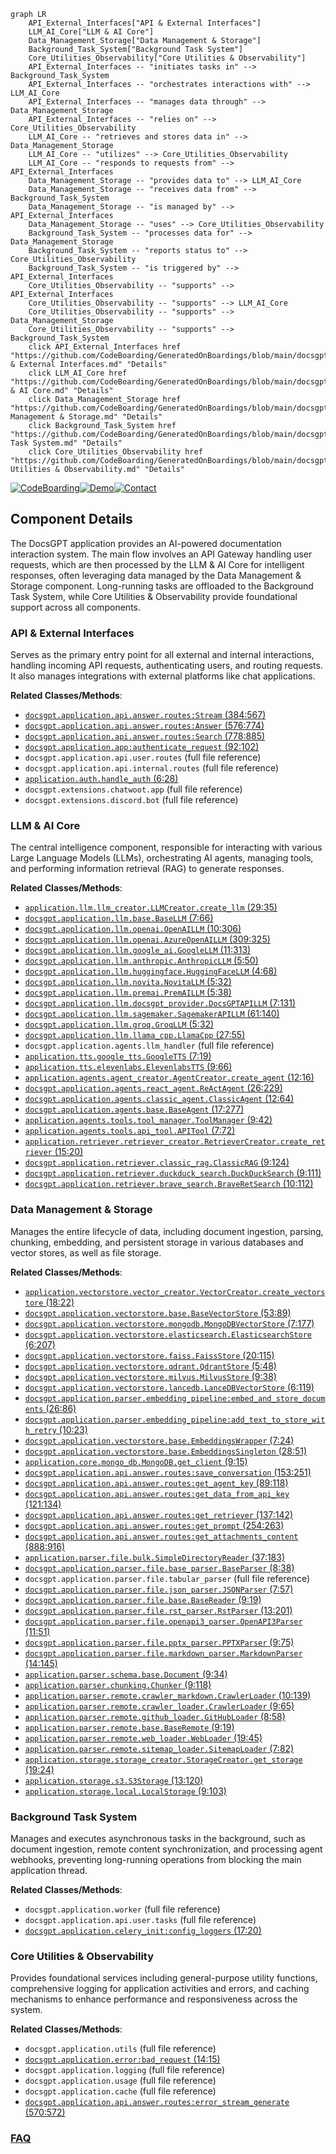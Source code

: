 ```mermaid
graph LR
    API_External_Interfaces["API & External Interfaces"]
    LLM_AI_Core["LLM & AI Core"]
    Data_Management_Storage["Data Management & Storage"]
    Background_Task_System["Background Task System"]
    Core_Utilities_Observability["Core Utilities & Observability"]
    API_External_Interfaces -- "initiates tasks in" --> Background_Task_System
    API_External_Interfaces -- "orchestrates interactions with" --> LLM_AI_Core
    API_External_Interfaces -- "manages data through" --> Data_Management_Storage
    API_External_Interfaces -- "relies on" --> Core_Utilities_Observability
    LLM_AI_Core -- "retrieves and stores data in" --> Data_Management_Storage
    LLM_AI_Core -- "utilizes" --> Core_Utilities_Observability
    LLM_AI_Core -- "responds to requests from" --> API_External_Interfaces
    Data_Management_Storage -- "provides data to" --> LLM_AI_Core
    Data_Management_Storage -- "receives data from" --> Background_Task_System
    Data_Management_Storage -- "is managed by" --> API_External_Interfaces
    Data_Management_Storage -- "uses" --> Core_Utilities_Observability
    Background_Task_System -- "processes data for" --> Data_Management_Storage
    Background_Task_System -- "reports status to" --> Core_Utilities_Observability
    Background_Task_System -- "is triggered by" --> API_External_Interfaces
    Core_Utilities_Observability -- "supports" --> API_External_Interfaces
    Core_Utilities_Observability -- "supports" --> LLM_AI_Core
    Core_Utilities_Observability -- "supports" --> Data_Management_Storage
    Core_Utilities_Observability -- "supports" --> Background_Task_System
    click API_External_Interfaces href "https://github.com/CodeBoarding/GeneratedOnBoardings/blob/main/docsgpt/API & External Interfaces.md" "Details"
    click LLM_AI_Core href "https://github.com/CodeBoarding/GeneratedOnBoardings/blob/main/docsgpt/LLM & AI Core.md" "Details"
    click Data_Management_Storage href "https://github.com/CodeBoarding/GeneratedOnBoardings/blob/main/docsgpt/Data Management & Storage.md" "Details"
    click Background_Task_System href "https://github.com/CodeBoarding/GeneratedOnBoardings/blob/main/docsgpt/Background Task System.md" "Details"
    click Core_Utilities_Observability href "https://github.com/CodeBoarding/GeneratedOnBoardings/blob/main/docsgpt/Core Utilities & Observability.md" "Details"
```
[![CodeBoarding](https://img.shields.io/badge/Generated%20by-CodeBoarding-9cf?style=flat-square)](https://github.com/CodeBoarding/GeneratedOnBoardings)[![Demo](https://img.shields.io/badge/Try%20our-Demo-blue?style=flat-square)](https://www.codeboarding.org/demo)[![Contact](https://img.shields.io/badge/Contact%20us%20-%20contact@codeboarding.org-lightgrey?style=flat-square)](mailto:contact@codeboarding.org)

## Component Details

The DocsGPT application provides an AI-powered documentation interaction system. The main flow involves an API Gateway handling user requests, which are then processed by the LLM & AI Core for intelligent responses, often leveraging data managed by the Data Management & Storage component. Long-running tasks are offloaded to the Background Task System, while Core Utilities & Observability provide foundational support across all components.

### API & External Interfaces
Serves as the primary entry point for all external and internal interactions, handling incoming API requests, authenticating users, and routing requests. It also manages integrations with external platforms like chat applications.


**Related Classes/Methods**:

- <a href="https://github.com/arc53/docsgpt/blob/master/application/api/answer/routes.py#L384-L567" target="_blank" rel="noopener noreferrer">`docsgpt.application.api.answer.routes:Stream` (384:567)</a>
- <a href="https://github.com/arc53/docsgpt/blob/master/application/api/answer/routes.py#L576-L774" target="_blank" rel="noopener noreferrer">`docsgpt.application.api.answer.routes:Answer` (576:774)</a>
- <a href="https://github.com/arc53/docsgpt/blob/master/application/api/answer/routes.py#L778-L885" target="_blank" rel="noopener noreferrer">`docsgpt.application.api.answer.routes:Search` (778:885)</a>
- <a href="https://github.com/arc53/docsgpt/blob/master/application/app.py#L92-L102" target="_blank" rel="noopener noreferrer">`docsgpt.application.app:authenticate_request` (92:102)</a>
- `docsgpt.application.api.user.routes` (full file reference)
- `docsgpt.application.api.internal.routes` (full file reference)
- <a href="https://github.com/arc53/docsgpt/blob/master/application/auth.py#L6-L28" target="_blank" rel="noopener noreferrer">`application.auth.handle_auth` (6:28)</a>
- `docsgpt.extensions.chatwoot.app` (full file reference)
- `docsgpt.extensions.discord.bot` (full file reference)


### LLM & AI Core
The central intelligence component, responsible for interacting with various Large Language Models (LLMs), orchestrating AI agents, managing tools, and performing information retrieval (RAG) to generate responses.


**Related Classes/Methods**:

- <a href="https://github.com/arc53/docsgpt/blob/master/application/llm/llm_creator.py#L29-L35" target="_blank" rel="noopener noreferrer">`application.llm.llm_creator.LLMCreator.create_llm` (29:35)</a>
- <a href="https://github.com/arc53/docsgpt/blob/master/application/llm/base.py#L7-L66" target="_blank" rel="noopener noreferrer">`docsgpt.application.llm.base.BaseLLM` (7:66)</a>
- <a href="https://github.com/arc53/docsgpt/blob/master/application/llm/openai.py#L10-L306" target="_blank" rel="noopener noreferrer">`docsgpt.application.llm.openai.OpenAILLM` (10:306)</a>
- <a href="https://github.com/arc53/docsgpt/blob/master/application/llm/openai.py#L309-L325" target="_blank" rel="noopener noreferrer">`docsgpt.application.llm.openai.AzureOpenAILLM` (309:325)</a>
- <a href="https://github.com/arc53/docsgpt/blob/master/application/llm/google_ai.py#L11-L313" target="_blank" rel="noopener noreferrer">`docsgpt.application.llm.google_ai.GoogleLLM` (11:313)</a>
- <a href="https://github.com/arc53/docsgpt/blob/master/application/llm/anthropic.py#L5-L50" target="_blank" rel="noopener noreferrer">`docsgpt.application.llm.anthropic.AnthropicLLM` (5:50)</a>
- <a href="https://github.com/arc53/docsgpt/blob/master/application/llm/huggingface.py#L4-L68" target="_blank" rel="noopener noreferrer">`docsgpt.application.llm.huggingface.HuggingFaceLLM` (4:68)</a>
- <a href="https://github.com/arc53/docsgpt/blob/master/application/llm/novita.py#L5-L32" target="_blank" rel="noopener noreferrer">`docsgpt.application.llm.novita.NovitaLLM` (5:32)</a>
- <a href="https://github.com/arc53/docsgpt/blob/master/application/llm/premai.py#L5-L38" target="_blank" rel="noopener noreferrer">`docsgpt.application.llm.premai.PremAILLM` (5:38)</a>
- <a href="https://github.com/arc53/docsgpt/blob/master/application/llm/docsgpt_provider.py#L7-L131" target="_blank" rel="noopener noreferrer">`docsgpt.application.llm.docsgpt_provider.DocsGPTAPILLM` (7:131)</a>
- <a href="https://github.com/arc53/docsgpt/blob/master/application/llm/sagemaker.py#L61-L140" target="_blank" rel="noopener noreferrer">`docsgpt.application.llm.sagemaker.SagemakerAPILLM` (61:140)</a>
- <a href="https://github.com/arc53/docsgpt/blob/master/application/llm/groq.py#L5-L32" target="_blank" rel="noopener noreferrer">`docsgpt.application.llm.groq.GroqLLM` (5:32)</a>
- <a href="https://github.com/arc53/docsgpt/blob/master/application/llm/llama_cpp.py#L27-L55" target="_blank" rel="noopener noreferrer">`docsgpt.application.llm.llama_cpp.LlamaCpp` (27:55)</a>
- `docsgpt.application.agents.llm_handler` (full file reference)
- <a href="https://github.com/arc53/docsgpt/blob/master/application/tts/google_tts.py#L7-L19" target="_blank" rel="noopener noreferrer">`application.tts.google_tts.GoogleTTS` (7:19)</a>
- <a href="https://github.com/arc53/docsgpt/blob/master/application/tts/elevenlabs.py#L9-L66" target="_blank" rel="noopener noreferrer">`application.tts.elevenlabs.ElevenlabsTTS` (9:66)</a>
- <a href="https://github.com/arc53/docsgpt/blob/master/application/agents/agent_creator.py#L12-L16" target="_blank" rel="noopener noreferrer">`application.agents.agent_creator.AgentCreator.create_agent` (12:16)</a>
- <a href="https://github.com/arc53/docsgpt/blob/master/application/agents/react_agent.py#L26-L229" target="_blank" rel="noopener noreferrer">`docsgpt.application.agents.react_agent.ReActAgent` (26:229)</a>
- <a href="https://github.com/arc53/docsgpt/blob/master/application/agents/classic_agent.py#L12-L64" target="_blank" rel="noopener noreferrer">`docsgpt.application.agents.classic_agent.ClassicAgent` (12:64)</a>
- <a href="https://github.com/arc53/docsgpt/blob/master/application/agents/base.py#L17-L277" target="_blank" rel="noopener noreferrer">`docsgpt.application.agents.base.BaseAgent` (17:277)</a>
- <a href="https://github.com/arc53/docsgpt/blob/master/application/agents/tools/tool_manager.py#L9-L42" target="_blank" rel="noopener noreferrer">`application.agents.tools.tool_manager.ToolManager` (9:42)</a>
- <a href="https://github.com/arc53/docsgpt/blob/master/application/agents/tools/api_tool.py#L7-L72" target="_blank" rel="noopener noreferrer">`application.agents.tools.api_tool.APITool` (7:72)</a>
- <a href="https://github.com/arc53/docsgpt/blob/master/application/retriever/retriever_creator.py#L15-L20" target="_blank" rel="noopener noreferrer">`application.retriever.retriever_creator.RetrieverCreator.create_retriever` (15:20)</a>
- <a href="https://github.com/arc53/docsgpt/blob/master/application/retriever/classic_rag.py#L9-L124" target="_blank" rel="noopener noreferrer">`docsgpt.application.retriever.classic_rag.ClassicRAG` (9:124)</a>
- <a href="https://github.com/arc53/docsgpt/blob/master/application/retriever/duckduck_search.py#L9-L111" target="_blank" rel="noopener noreferrer">`docsgpt.application.retriever.duckduck_search.DuckDuckSearch` (9:111)</a>
- <a href="https://github.com/arc53/docsgpt/blob/master/application/retriever/brave_search.py#L10-L112" target="_blank" rel="noopener noreferrer">`docsgpt.application.retriever.brave_search.BraveRetSearch` (10:112)</a>


### Data Management & Storage
Manages the entire lifecycle of data, including document ingestion, parsing, chunking, embedding, and persistent storage in various databases and vector stores, as well as file storage.


**Related Classes/Methods**:

- <a href="https://github.com/arc53/docsgpt/blob/master/application/vectorstore/vector_creator.py#L18-L22" target="_blank" rel="noopener noreferrer">`application.vectorstore.vector_creator.VectorCreator.create_vectorstore` (18:22)</a>
- <a href="https://github.com/arc53/docsgpt/blob/master/application/vectorstore/base.py#L53-L89" target="_blank" rel="noopener noreferrer">`docsgpt.application.vectorstore.base.BaseVectorStore` (53:89)</a>
- <a href="https://github.com/arc53/docsgpt/blob/master/application/vectorstore/mongodb.py#L7-L177" target="_blank" rel="noopener noreferrer">`docsgpt.application.vectorstore.mongodb.MongoDBVectorStore` (7:177)</a>
- <a href="https://github.com/arc53/docsgpt/blob/master/application/vectorstore/elasticsearch.py#L6-L207" target="_blank" rel="noopener noreferrer">`docsgpt.application.vectorstore.elasticsearch.ElasticsearchStore` (6:207)</a>
- <a href="https://github.com/arc53/docsgpt/blob/master/application/vectorstore/faiss.py#L20-L115" target="_blank" rel="noopener noreferrer">`docsgpt.application.vectorstore.faiss.FaissStore` (20:115)</a>
- <a href="https://github.com/arc53/docsgpt/blob/master/application/vectorstore/qdrant.py#L5-L48" target="_blank" rel="noopener noreferrer">`docsgpt.application.vectorstore.qdrant.QdrantStore` (5:48)</a>
- <a href="https://github.com/arc53/docsgpt/blob/master/application/vectorstore/milvus.py#L9-L38" target="_blank" rel="noopener noreferrer">`docsgpt.application.vectorstore.milvus.MilvusStore` (9:38)</a>
- <a href="https://github.com/arc53/docsgpt/blob/master/application/vectorstore/lancedb.py#L6-L119" target="_blank" rel="noopener noreferrer">`docsgpt.application.vectorstore.lancedb.LanceDBVectorStore` (6:119)</a>
- <a href="https://github.com/arc53/docsgpt/blob/master/application/parser/embedding_pipeline.py#L26-L86" target="_blank" rel="noopener noreferrer">`docsgpt.application.parser.embedding_pipeline:embed_and_store_documents` (26:86)</a>
- <a href="https://github.com/arc53/docsgpt/blob/master/application/parser/embedding_pipeline.py#L10-L23" target="_blank" rel="noopener noreferrer">`docsgpt.application.parser.embedding_pipeline:add_text_to_store_with_retry` (10:23)</a>
- <a href="https://github.com/arc53/docsgpt/blob/master/application/vectorstore/base.py#L7-L24" target="_blank" rel="noopener noreferrer">`docsgpt.application.vectorstore.base.EmbeddingsWrapper` (7:24)</a>
- <a href="https://github.com/arc53/docsgpt/blob/master/application/vectorstore/base.py#L28-L51" target="_blank" rel="noopener noreferrer">`docsgpt.application.vectorstore.base.EmbeddingsSingleton` (28:51)</a>
- <a href="https://github.com/arc53/docsgpt/blob/master/application/core/mongo_db.py#L9-L15" target="_blank" rel="noopener noreferrer">`application.core.mongo_db.MongoDB.get_client` (9:15)</a>
- <a href="https://github.com/arc53/docsgpt/blob/master/application/api/answer/routes.py#L153-L251" target="_blank" rel="noopener noreferrer">`docsgpt.application.api.answer.routes:save_conversation` (153:251)</a>
- <a href="https://github.com/arc53/docsgpt/blob/master/application/api/answer/routes.py#L89-L118" target="_blank" rel="noopener noreferrer">`docsgpt.application.api.answer.routes:get_agent_key` (89:118)</a>
- <a href="https://github.com/arc53/docsgpt/blob/master/application/api/answer/routes.py#L121-L134" target="_blank" rel="noopener noreferrer">`docsgpt.application.api.answer.routes:get_data_from_api_key` (121:134)</a>
- <a href="https://github.com/arc53/docsgpt/blob/master/application/api/answer/routes.py#L137-L142" target="_blank" rel="noopener noreferrer">`docsgpt.application.api.answer.routes:get_retriever` (137:142)</a>
- <a href="https://github.com/arc53/docsgpt/blob/master/application/api/answer/routes.py#L254-L263" target="_blank" rel="noopener noreferrer">`docsgpt.application.api.answer.routes:get_prompt` (254:263)</a>
- <a href="https://github.com/arc53/docsgpt/blob/master/application/api/answer/routes.py#L888-L916" target="_blank" rel="noopener noreferrer">`docsgpt.application.api.answer.routes:get_attachments_content` (888:916)</a>
- <a href="https://github.com/arc53/docsgpt/blob/master/application/parser/file/bulk.py#L37-L183" target="_blank" rel="noopener noreferrer">`application.parser.file.bulk.SimpleDirectoryReader` (37:183)</a>
- <a href="https://github.com/arc53/docsgpt/blob/master/application/parser/file/base_parser.py#L8-L38" target="_blank" rel="noopener noreferrer">`docsgpt.application.parser.file.base_parser.BaseParser` (8:38)</a>
- `docsgpt.application.parser.file.tabular_parser` (full file reference)
- <a href="https://github.com/arc53/docsgpt/blob/master/application/parser/file/json_parser.py#L7-L57" target="_blank" rel="noopener noreferrer">`docsgpt.application.parser.file.json_parser.JSONParser` (7:57)</a>
- <a href="https://github.com/arc53/docsgpt/blob/master/application/parser/file/base.py#L9-L19" target="_blank" rel="noopener noreferrer">`docsgpt.application.parser.file.base.BaseReader` (9:19)</a>
- <a href="https://github.com/arc53/docsgpt/blob/master/application/parser/file/rst_parser.py#L13-L201" target="_blank" rel="noopener noreferrer">`docsgpt.application.parser.file.rst_parser.RstParser` (13:201)</a>
- <a href="https://github.com/arc53/docsgpt/blob/master/application/parser/file/openapi3_parser.py#L11-L51" target="_blank" rel="noopener noreferrer">`docsgpt.application.parser.file.openapi3_parser.OpenAPI3Parser` (11:51)</a>
- <a href="https://github.com/arc53/docsgpt/blob/master/application/parser/file/pptx_parser.py#L9-L75" target="_blank" rel="noopener noreferrer">`docsgpt.application.parser.file.pptx_parser.PPTXParser` (9:75)</a>
- <a href="https://github.com/arc53/docsgpt/blob/master/application/parser/file/markdown_parser.py#L14-L145" target="_blank" rel="noopener noreferrer">`docsgpt.application.parser.file.markdown_parser.MarkdownParser` (14:145)</a>
- <a href="https://github.com/arc53/docsgpt/blob/master/application/parser/schema/base.py#L9-L34" target="_blank" rel="noopener noreferrer">`application.parser.schema.base.Document` (9:34)</a>
- <a href="https://github.com/arc53/docsgpt/blob/master/application/parser/chunking.py#L9-L118" target="_blank" rel="noopener noreferrer">`application.parser.chunking.Chunker` (9:118)</a>
- <a href="https://github.com/arc53/docsgpt/blob/master/application/parser/remote/crawler_markdown.py#L10-L139" target="_blank" rel="noopener noreferrer">`application.parser.remote.crawler_markdown.CrawlerLoader` (10:139)</a>
- <a href="https://github.com/arc53/docsgpt/blob/master/application/parser/remote/crawler_loader.py#L9-L65" target="_blank" rel="noopener noreferrer">`application.parser.remote.crawler_loader.CrawlerLoader` (9:65)</a>
- <a href="https://github.com/arc53/docsgpt/blob/master/application/parser/remote/github_loader.py#L8-L58" target="_blank" rel="noopener noreferrer">`application.parser.remote.github_loader.GitHubLoader` (8:58)</a>
- <a href="https://github.com/arc53/docsgpt/blob/master/application/parser/remote/base.py#L9-L19" target="_blank" rel="noopener noreferrer">`application.parser.remote.base.BaseRemote` (9:19)</a>
- <a href="https://github.com/arc53/docsgpt/blob/master/application/parser/remote/web_loader.py#L19-L45" target="_blank" rel="noopener noreferrer">`application.parser.remote.web_loader.WebLoader` (19:45)</a>
- <a href="https://github.com/arc53/docsgpt/blob/master/application/parser/remote/sitemap_loader.py#L7-L82" target="_blank" rel="noopener noreferrer">`application.parser.remote.sitemap_loader.SitemapLoader` (7:82)</a>
- <a href="https://github.com/arc53/docsgpt/blob/master/application/storage/storage_creator.py#L19-L24" target="_blank" rel="noopener noreferrer">`application.storage.storage_creator.StorageCreator.get_storage` (19:24)</a>
- <a href="https://github.com/arc53/docsgpt/blob/master/application/storage/s3.py#L13-L120" target="_blank" rel="noopener noreferrer">`application.storage.s3.S3Storage` (13:120)</a>
- <a href="https://github.com/arc53/docsgpt/blob/master/application/storage/local.py#L9-L103" target="_blank" rel="noopener noreferrer">`application.storage.local.LocalStorage` (9:103)</a>


### Background Task System
Manages and executes asynchronous tasks in the background, such as document ingestion, remote content synchronization, and processing agent webhooks, preventing long-running operations from blocking the main application thread.


**Related Classes/Methods**:

- `docsgpt.application.worker` (full file reference)
- `docsgpt.application.api.user.tasks` (full file reference)
- <a href="https://github.com/arc53/docsgpt/blob/master/application/celery_init.py#L17-L20" target="_blank" rel="noopener noreferrer">`docsgpt.application.celery_init:config_loggers` (17:20)</a>


### Core Utilities & Observability
Provides foundational services including general-purpose utility functions, comprehensive logging for application activities and errors, and caching mechanisms to enhance performance and responsiveness across the system.


**Related Classes/Methods**:

- `docsgpt.application.utils` (full file reference)
- <a href="https://github.com/arc53/docsgpt/blob/master/application/error.py#L14-L15" target="_blank" rel="noopener noreferrer">`docsgpt.application.error:bad_request` (14:15)</a>
- `docsgpt.application.logging` (full file reference)
- `docsgpt.application.usage` (full file reference)
- `docsgpt.application.cache` (full file reference)
- <a href="https://github.com/arc53/docsgpt/blob/master/application/api/answer/routes.py#L570-L572" target="_blank" rel="noopener noreferrer">`docsgpt.application.api.answer.routes:error_stream_generate` (570:572)</a>




### [FAQ](https://github.com/CodeBoarding/GeneratedOnBoardings/tree/main?tab=readme-ov-file#faq)